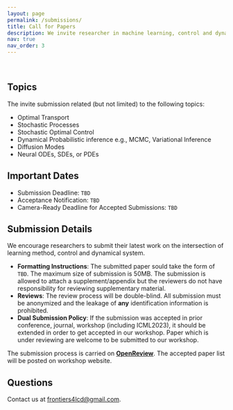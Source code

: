 ```yaml
---
layout: page
permalink: /submissions/
title: Call for Papers
description: We invite researcher in machine learning, control and dynamical systems to submit their latest work to our ICML 2023 workshop.
nav: true
nav_order: 3
---
```


<br>

## Topics

The invite submission related (but not limited) to the following topics:

*   Optimal Transport
*   Stochastic Processes
*   Stochastic Optimal Control
*   Dynamical Probabilistic inference e.g., MCMC, Variational Inference
*   Diffusion Modes
*   Neural ODEs, SDEs, or PDEs

## Important Dates

*   Submission Deadline: `TBD`
*   Acceptance Notification: `TBD`
*   Camera-Ready Deadline for Accepted Submissions: `TBD`

## Submission Details

We encourage researchers to submit their latest work on the intersection of learning method, control and dynamical system.

*   **Formatting Instructions**: The submitted paper sould take the form of `TBD`. The maximum size of submission is 50MB. The submission is allowed to attach a supplement/appendix but the reviewers do not have responsibility for reviewing supplementary material.
*   **Reviews**: The review process will be double-blind. All submission must be anonymized and the leakage of **any** identification information is prohibited.
*   **Dual Submission Policy**: If the submission was accepted in prior conference, journal, workshop (including ICML2023), it should be extended in order to get accepted in our workshop. Paper which is under reviewing are welcome to be submitted to our workshop.

The submission process is carried on **[OpenReview](https://openreview.net/)**. The accepted paper list will be posted on workshop website.

## Questions

Contact us at [frontiers4lcd@gmail.com](mailto:Frontiers4LCD@gmail.com).
